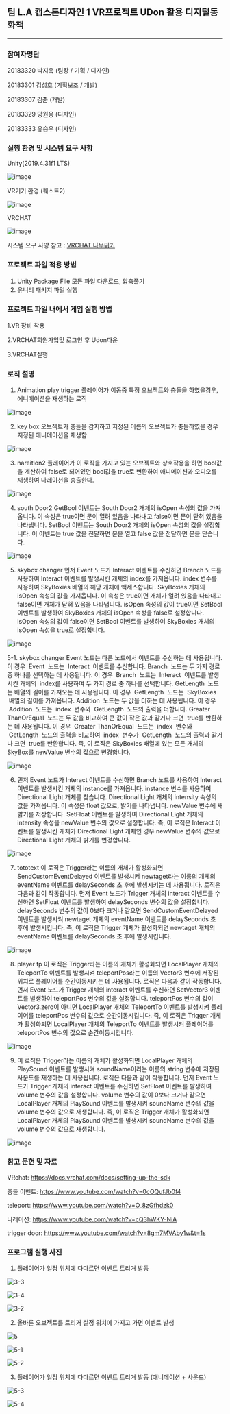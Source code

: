 ## 팀 L.A 캡스톤디자인 1 VR프로젝트 UDon 활용 디지털동화책
---

### 참여자명단

20183320 박지욱 (팀장 / 기획 / 디자인)

20183301 김성호 (기획보조 / 개발)

20183307 김준 (개발)

20183329 양원웅 (디자인)

20183333 유승우 (디자인)


### 실행 환경 및 시스템 요구 사항

Unity(2019.4.31f1 LTS)

![image](https://github.com/aftersen/Team_L.A_Capstone/assets/138434437/7129d5c3-6bea-448c-93d4-c46c12c185e7)


VR기기 환경 (퀘스트2)

![image](https://github.com/aftersen/Team_L.A_Capstone/assets/138434437/fa2d4ac8-1e38-4744-8623-243a367c621a)


VRCHAT

![image](https://github.com/aftersen/Team_L.A_Capstone/assets/138434437/b37bf9b1-3457-4e18-99aa-5c64b9c0e93a)

시스템 요구 사양 참고 : [VRCHAT 나무위키](https://namu.wiki/w/VRChat#s-2)


### 프로젝트 파일 적용 방법

1. Unity Package File 모든 파일 다운로드, 압축풀기
2. 유니티 패키지 파일 실행


### 프로젝트 파일 내에서 게임 실행 방법

1.VR 장비 착용

2.VRCHAT회원가입및 로그인 후 Udon다운

3.VRCHAT실행

### 로직 설명

1. Animation play trigger
플레이어가 이동중 특정 오브젝트와 충돌을 하였을경우, 에니메이션을 재생하는 로직

![image](https://github.com/aftersen/Team_L.A_Capstone/assets/138434437/75949ffc-01ac-466f-9043-d50b7c1ab36e)

2. key box
오브젝트가 충돌을 감지하고 지정된 이름의 오브젝트가 충돌하였을 경우 지정된 애니메이션을 재생함 

![image](https://github.com/aftersen/Team_L.A_Capstone/assets/138434437/4df114db-492b-4818-9ba6-a547a992f196)

3. nareition2
플레이어가 이 로직을 가지고 있는 오브젝트와 상호작용을 하면 bool값을 계산하여 false로 되어있던 bool값을 true로 변환하여 애니메이션과 오디오를 재생하여 나레이션을 송출한다.

![image](https://github.com/aftersen/Team_L.A_Capstone/assets/138434437/d7b7d182-96b9-406a-817d-d31e87eceaf8)

4. south Door2
GetBool 이벤트는 South Door2 개체의 isOpen 속성의 값을 가져옵니다. 이 속성은 true이면 문이 열려 있음을 나타내고 false이면 문이 닫혀 있음을 나타냅니다.
SetBool 이벤트는 South Door2 개체의 isOpen 속성의 값을 설정합니다. 이 이벤트는 true 값을 전달하면 문을 열고 false 값을 전달하면 문을 닫습니다.

![image](https://github.com/aftersen/Team_L.A_Capstone/assets/138434437/a3d63647-95f9-4dce-9763-ad69ba4d9d70)

5. skybox changer
먼저 Event 노드가 Interact 이벤트를 수신하면 Branch 노드를 사용하여 Interact 이벤트를 발생시킨 개체의 index를 가져옵니다.
index 변수를 사용하여 SkyBoxies 배열의 해당 개체에 액세스합니다.
SkyBoxies 개체의 isOpen 속성의 값을 가져옵니다. 이 속성은 true이면 개체가 열려 있음을 나타내고 false이면 개체가 닫혀 있음을 나타냅니다.
isOpen 속성의 값이 true이면 SetBool 이벤트를 발생하여 SkyBoxies 개체의 isOpen 속성을 false로 설정합니다.
isOpen 속성의 값이 false이면 SetBool 이벤트를 발생하여 SkyBoxies 개체의 isOpen 속성을 true로 설정합니다.

![image](https://github.com/aftersen/Team_L.A_Capstone/assets/138434437/f0167f6b-3526-4090-8a2a-4e18cd523082)

5-1. skybox changer
Event 노드는 다른 노드에서 이벤트를 수신하는 데 사용됩니다. 이 경우  Event  노드는  Interact  이벤트를 수신합니다.
Branch  노드는 두 가지 경로 중 하나를 선택하는 데 사용됩니다. 이 경우  Branch  노드는  Interact  이벤트를 발생시킨 개체의  index를 사용하여 두 가지 경로 중 하나를 선택합니다.
GetLength  노드는 배열의 길이를 가져오는 데 사용됩니다. 이 경우  GetLength  노드는  SkyBoxies  배열의 길이를 가져옵니다.
Addition  노드는 두 값을 더하는 데 사용됩니다. 이 경우  Addition  노드는  index  변수와  GetLength  노드의 출력을 더합니다.
Greater ThanOrEqual  노드는 두 값을 비교하여 큰 값이 작은 값과 같거나 크면  true를 반환하는 데 사용됩니다. 이 경우  Greater ThanOrEqual  노드는  index  변수와  GetLength  노드의 출력을 비교하여  index  변수가  GetLength  노드의 출력과 같거나 크면  true를 반환합니다.
즉, 이 로직은 SkyBoxies 배열에 있는 모든 개체의 SkyBox를 newValue 변수의 값으로 변경합니다.

![image](https://github.com/aftersen/Team_L.A_Capstone/assets/138434437/b56fbaa9-3f42-44d4-b242-cf754cae1d98)

6. 먼저 Event 노드가 Interact 이벤트를 수신하면 Branch 노드를 사용하여 Interact 이벤트를 발생시킨 개체의 instance를 가져옵니다.
instance 변수를 사용하여 Directional Light 개체를 찾습니다.
Directional Light 개체의 intensity 속성의 값을 가져옵니다. 이 속성은 float 값으로, 밝기를 나타냅니다.
newValue 변수에 새 밝기를 저장합니다.
SetFloat 이벤트를 발생하여 Directional Light 개체의 intensity 속성을 newValue 변수의 값으로 설정합니다.
즉, 이 로직은 Interact 이벤트를 발생시킨 개체가 Directional Light 개체인 경우 newValue 변수의 값으로 Directional Light 개체의 밝기를 변경합니다.

![image](https://github.com/aftersen/Team_L.A_Capstone/assets/138434437/5ad28c34-a71b-4ac1-b454-5c744e782c40)

7. tototext
이 로직은 Trigger라는 이름의 개체가 활성화되면 SendCustomEventDelayed 이벤트를 발생시켜 newtaget라는 이름의 개체의 eventName 이벤트를 delaySeconds 초 후에 발생시키는 데 사용됩니다. 로직은 다음과 같이 작동합니다.
먼저 Event 노드가 Trigger 개체의 interact 이벤트를 수신하면 SetFloat 이벤트를 발생하여 delaySeconds 변수의 값을 설정합니다.
delaySeconds 변수의 값이 0보다 크거나 같으면 SendCustomEventDelayed 이벤트를 발생시켜 newtaget 개체의 eventName 이벤트를 delaySeconds 초 후에 발생시킵니다.
즉, 이 로직은 Trigger 개체가 활성화되면 newtaget 개체의 eventName 이벤트를 delaySeconds 초 후에 발생시킵니다.

![image](https://github.com/aftersen/Team_L.A_Capstone/assets/138434437/0f72a72d-9487-4266-a159-25c23b68b688)

8. player tp
이 로직은 Trigger라는 이름의 개체가 활성화되면 LocalPlayer 개체의 TeleportTo 이벤트를 발생시켜 teleportPos라는 이름의 Vector3 변수에 저장된 위치로 플레이어를 순간이동시키는 데 사용됩니다. 로직은 다음과 같이 작동합니다.
먼저 Event 노드가 Trigger 개체의 interact 이벤트를 수신하면 SetVector3 이벤트를 발생하여 teleportPos 변수의 값을 설정합니다.
teleportPos 변수의 값이 Vector3.zero이 아니면 LocalPlayer 개체의 TeleportTo 이벤트를 발생시켜 플레이어를 teleportPos 변수의 값으로 순간이동시킵니다.
즉, 이 로직은 Trigger 개체가 활성화되면 LocalPlayer 개체의 TeleportTo 이벤트를 발생시켜 플레이어를 teleportPos 변수의 값으로 순간이동시킵니다.

![image](https://github.com/aftersen/Team_L.A_Capstone/assets/138434437/f4f6bc51-3f0e-48c1-938f-eb881c1c922a)

9. 이 로직은 Trigger라는 이름의 개체가 활성화되면 LocalPlayer 개체의 PlaySound 이벤트를 발생시켜 soundName이라는 이름의 string 변수에 저장된 사운드를 재생하는 데 사용됩니다. 로직은 다음과 같이 작동합니다.
먼저 Event 노드가 Trigger 개체의 interact 이벤트를 수신하면 SetFloat 이벤트를 발생하여 volume 변수의 값을 설정합니다.
volume 변수의 값이 0보다 크거나 같으면 LocalPlayer 개체의 PlaySound 이벤트를 발생시켜 soundName 변수의 값을 volume 변수의 값으로 재생합니다.
즉, 이 로직은 Trigger 개체가 활성화되면 LocalPlayer 개체의 PlaySound 이벤트를 발생시켜 soundName 변수의 값을 volume 변수의 값으로 재생합니다.

![image](https://github.com/aftersen/Team_L.A_Capstone/assets/138434437/af56bf59-e093-4a62-8680-4ec45594c8b4)


### 참고 문헌 및 자료

VRchat: https://docs.vrchat.com/docs/setting-up-the-sdk

충돌 이벤트: https://www.youtube.com/watch?v=0cOQufJb0f4

teleport: https://www.youtube.com/watch?v=O_8zGfhdzk0

나레이션: https://www.youtube.com/watch?v=cQ3hWKY-NiA

trigger door: https://www.youtube.com/watch?v=8gm7MVAby1w&t=1s

### 프로그램 실행 사진

1. 플레이어가 일정 위치에 다다르면 이벤트 트리거 발동

![3-3](https://github.com/aftersen/Team_L.A_Capstone/assets/138434437/4451e068-bcf0-42aa-b8f5-2e0ad581f5c8)

![3-4](https://github.com/aftersen/Team_L.A_Capstone/assets/138434437/521b4cfb-b6e3-4843-bfa5-f17ed2793755)

![3-2](https://github.com/aftersen/Team_L.A_Capstone/assets/138434437/069198ba-53fa-4da0-955d-2ef1e4b7037b)


2. 올바른 오브젝트를 트리거 설정 위치에 가지고 가면 이벤트 발생

![5](https://github.com/aftersen/Team_L.A_Capstone/assets/138434437/ed9b01de-3b6e-4cc1-8ede-51faef23298d)

![5-1](https://github.com/aftersen/Team_L.A_Capstone/assets/138434437/836c5a6b-60f5-4947-898e-de72b938b49e)

![5-2](https://github.com/aftersen/Team_L.A_Capstone/assets/138434437/5e56503c-122b-41f8-9bd2-e681c55523a9)


3. 플레이어가 일정 위치에 다다르면 이벤트 트리거 발동 (애니메이션 + 사운드)

![5-3](https://github.com/aftersen/Team_L.A_Capstone/assets/138434437/03de99c4-1a25-4208-874b-bec9ef310ea5)

![5-4](https://github.com/aftersen/Team_L.A_Capstone/assets/138434437/6cf7d9bb-c8c7-4e28-91c8-430195d9bb6d)
